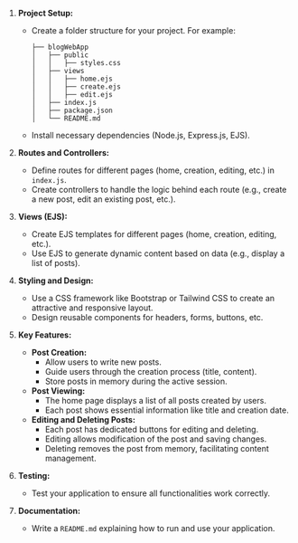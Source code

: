 1. **Project Setup:**

   - Create a folder structure for your project. For example:
     ```
     ├── blogWebApp
     │   ├── public
     │   │   ├── styles.css
     │   ├── views
     │   │   ├── home.ejs
     │   │   ├── create.ejs
     │   │   ├── edit.ejs
     │   ├── index.js
     │   ├── package.json
     │   └── README.md
     ```
   - Install necessary dependencies (Node.js, Express.js, EJS).

2. **Routes and Controllers:**

   - Define routes for different pages (home, creation, editing, etc.) in `index.js`.
   - Create controllers to handle the logic behind each route (e.g., create a new post, edit an existing post, etc.).

3. **Views (EJS):**

   - Create EJS templates for different pages (home, creation, editing, etc.).
   - Use EJS to generate dynamic content based on data (e.g., display a list of posts).

4. **Styling and Design:**

   - Use a CSS framework like Bootstrap or Tailwind CSS to create an attractive and responsive layout.
   - Design reusable components for headers, forms, buttons, etc.

5. **Key Features:**

   - **Post Creation:**
     - Allow users to write new posts.
     - Guide users through the creation process (title, content).
     - Store posts in memory during the active session.
   - **Post Viewing:**
     - The home page displays a list of all posts created by users.
     - Each post shows essential information like title and creation date.
   - **Editing and Deleting Posts:**
     - Each post has dedicated buttons for editing and deleting.
     - Editing allows modification of the post and saving changes.
     - Deleting removes the post from memory, facilitating content management.

6. **Testing:**

   - Test your application to ensure all functionalities work correctly.

7. **Documentation:**
   - Write a `README.md` explaining how to run and use your application.

